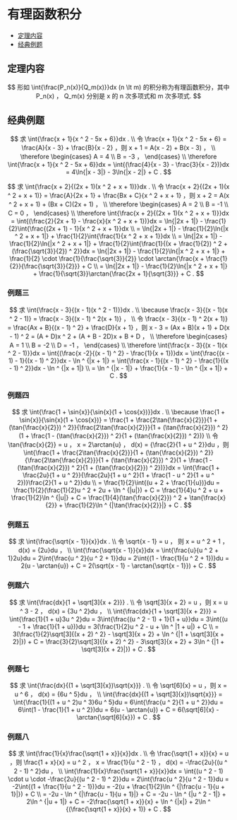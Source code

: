 # 有理函数积分

* [定理内容](#定理内容)
* [经典例题](#经典例题)


## 定理内容

$$
形如 \int{\frac{P_n(x)}{Q_m(x)}}dx (n \lt m) 的积分称为有理函数积分，其中 P_n(x) ， Q_m(x) 分别是 x 的 n 次多项式和 m 次多项式.
$$

## 经典例题

$$
求 \int{\frac{x + 1}{x ^ 2 - 5x + 6}}dx .
\\
令 \frac{x + 1}{x ^ 2 - 5x + 6} = \frac{A}{x - 3} + \frac{B}{x - 2} ，则 x + 1 = A(x - 2) + B(x - 3) ，
\\
\therefore 
\begin{cases}
A = 4 \\
B = -3 ，
\end{cases}
\\
\therefore \int{\frac{x + 1}{x ^ 2 - 5x + 6}}dx = \int{(\frac{4}{x - 3} - \frac{3}{x - 2})}dx = 4\ln{|x - 3|} - 3\ln{|x - 2|} + C .
$$

$$
求 \int{\frac{x + 2}{(2x + 1)(x ^ 2 + x + 1)}}dx .
\\
令 \frac{x + 2}{(2x + 1)(x ^ 2 + x + 1)} = \frac{A}{2x + 1} + \frac{Bx + C}{x ^ 2 + x + 1} ，则 x + 2 = A(x ^ 2 + x + 1) + (Bx + C)(2x + 1) ，
\\
\therefore
\begin{cases}
A = 2 \\
B = -1 \\
C = 0 ，
\end{cases}
\\
\therefore \int{\frac{x + 2}{(2x + 1)(x ^ 2 + x + 1)}}dx = \int{(\frac{2}{2x + 1} - \frac{x}{x ^ 2 + x + 1})}dx = \ln{|2x + 1|} - \frac{1}{2}\int{\frac{(2x + 1) - 1}{x ^ 2 + x + 1}}dx
\\
= \ln{|2x + 1|} - \frac{1}{2}\ln{|x ^ 2 + x + 1|} + \frac{1}{2}\int{\frac{1}{x ^ 2 + x + 1}}dx
\\
= \ln{|2x + 1|} - \frac{1}{2}\ln{|x ^ 2 + x + 1|} + \frac{1}{2}\int{\frac{1}{(x + \frac{1}{2}) ^ 2 + (\frac{\sqrt{3}}{2}) ^ 2}}dx = \ln{|2x + 1|} - \frac{1}{2}\ln{|x ^ 2 + x + 1|} + \frac{1}{2} \cdot \frac{1}{\frac{\sqrt{3}}{2}} \cdot \arctan{\frac{x + \frac{1}{2}}{\frac{\sqrt{3}}{2}}} + C
\\
= \ln{|2x + 1|} - \frac{1}{2}\ln{|x ^ 2 + x + 1|} + \frac{1}{\sqrt{3}}\arctan{\frac{2x + 1}{\sqrt{3}}} + C .
$$

### 例题三

$$
求 \int{\frac{x - 3}{(x - 1)(x ^ 2 - 1)}}dx .
\\
\because \frac{x - 3}{(x - 1)(x ^ 2 - 1)} = \frac{x - 3}{(x - 1) ^ 2(x + 1)} ，
\\
令 \frac{x - 3}{(x - 1) ^ 2(x + 1)} = \frac{Ax + B}{(x - 1) ^ 2} + \frac{D}{x + 1} ，则 x - 3 = (Ax + B)(x + 1) + D(x - 1) ^ 2 = (A + D)x ^ 2 + (A + B - 2D)x + B + D ，
\\
\therefore
\begin{cases}
A = 1 \\
B = -2 \\
D = -1 ，
\end{cases}
\\
\therefore \int{\frac{x - 3}{(x - 1)(x ^ 2 - 1)}}dx = \int{(\frac{x -2}{(x - 1) ^ 2} - \frac{1}{x + 1})}dx = \int{\frac{(x - 1) - 1}{(x - 1) ^ 2}}dx - \ln ^ {|x + 1|} = \int{\frac{x - 1}{(x - 1) ^ 2} - \frac{1}{(x - 1) ^ 2}}dx - \ln ^ {|x + 1|}
\\
= \ln ^ {|x - 1|} + \frac{1}{x - 1} - \ln ^ {|x + 1|} + C .
$$

### 例题四

$$
求 \int{\frac{1 + \sin{x}}{\sin{x}(1 + \cos{x})}}dx .
\\
\because \frac{1 + \sin{x}}{\sin{x}(1 + \cos{x})} = \frac{1 + \frac{2\tan{\frac{x}{2}}}{1 + (\tan{\frac{x}{2}}) ^ 2}}{\frac{2\tan{\frac{x}{2}}}{1 + (\tan{\frac{x}{2}}) ^ 2}(1 + \frac{1 - (\tan{\frac{x}{2}}) ^ 2}{1 + (\tan{\frac{x}{2}}) ^ 2})}
\\
令 \tan{\frac{x}{2}} = u ， x = 2\arctan{u} ， d(x) = {\frac{2}{1 + u ^ 2}}du ，则 \int{\frac{1 + \frac{2\tan{\frac{x}{2}}}{1 + (\tan{\frac{x}{2}}) ^ 2}}{\frac{2\tan{\frac{x}{2}}}{1 + (\tan{\frac{x}{2}}) ^ 2}(1 + \frac{1 - (\tan{\frac{x}{2}}) ^ 2}{1 + (\tan{\frac{x}{2}}) ^ 2})}}dx = \int{\frac{1 + \frac{2u}{1 + u ^ 2}}{\frac{2u}{1 + u ^ 2}(1 + \frac{1 - u ^ 2}{1 + u ^ 2})}\frac{2}{1 + u ^ 2}}du
\\
= \frac{1}{2}\int{(u + 2 + \frac{1}{u})}du = \frac{1}{2}(\frac{1}{2}u ^ 2 + 2u + \ln ^ {|u|}) + C = \frac{1}{4}u ^ 2 + u + \frac{1}{2}\ln ^ {|u|} + C = \frac{1}{4}(\tan{\frac{x}{2}}) ^ 2 + \tan{\frac{x}{2}} + \frac{1}{2}\ln ^ {|\tan{\frac{x}{2}}|} + C .
$$

### 例题五

$$
求 \int{\frac{\sqrt{x - 1}}{x}}dx .
\\
令 \sqrt{x - 1} = u ， 则 x = u ^ 2 + 1 ， d(x) = {2u}du ，
\\
\int{\frac{\sqrt{x - 1}}{x}}dx = \int{\frac{u}{u ^ 2 + 1}2u}du = 2\int{\frac{u ^ 2}{u ^ 2 + 1}}du = 2\int{(1 - \frac{1}{u ^ 2 + 1})}du = 2(u - \arctan{u}) + C = 2(\sqrt{x - 1} - \arctan{\sqrt{x - 1}}) + C .
$$

### 例题六

$$
求 \int{\frac{dx}{1 + \sqrt[3]{x + 2}}} .
\\
令 \sqrt[3]{x + 2} = u ，则 x = u ^ 3 - 2 ， d(x) = {3u ^ 2}du ，
\\
\int{\frac{dx}{1 + \sqrt[3]{x + 2}}} = \int{\frac{1}{1 + u}3u ^ 2}du = 3\int{\frac{(u ^ 2 - 1) + 1}{1 + u}}du = 3\int{(u - 1 + \frac{1}{1 + u})}du = 3(\frac{1}{2}u ^ 2 - u + \ln ^ |1 + u|) + C
\\
= 3(\frac{1}{2}\sqrt[3]{(x + 2) ^ 2} - \sqrt[3]{x + 2} + \ln ^ {|1 + \sqrt[3]{x + 2}|}) + C = \frac{3}{2}\sqrt[3]{(x + 2) ^ 2} - 3\sqrt[3]{x + 2} + 3\ln ^ {|1 + \sqrt[3]{x + 2}|}) + C .
$$

### 例题七

$$
求 \int{\frac{dx}{(1 + \sqrt[3]{x})\sqrt{x}}} .
\\
令 \sqrt[6]{x} = u ，则 x = u ^ 6 ， d(x) = {6u ^ 5}du ，
\\
\int{\frac{dx}{(1 + \sqrt[3]{x})\sqrt{x}}} = \int{\frac{1}{(1 + u ^ 2)u ^ 3}6u ^ 5}du = 6\int{\frac{u ^ 2}{1 + u ^ 2}}du = 6\int(1 - \frac{1}{1 + u ^ 2})du = 6(u - \arctan{u}) + C = 6(\sqrt[6]{x} - \arctan{\sqrt[6]{x}}) + C .
$$

### 例题八

$$
求 \int{\frac{1}{x}\frac{\sqrt{1 + x}}{x}}dx .
\\
令 \frac{\sqrt{1 + x}}{x} = u ，则 \frac{1 + x}{x} = u ^ 2 ， x = \frac{1}{u ^ 2 - 1} ， d(x) = -\frac{2u}{(u ^ 2 - 1) ^ 2}du ，
\\
\int{\frac{1}{x}\frac{\sqrt{1 + x}}{x}}dx = \int{(u ^ 2 - 1) \cdot u \cdot -\frac{2u}{(u ^ 2 - 1) ^ 2}}du = 2\int{\frac{u ^ 2}{u ^ 2 - 1}}du = -2\int{(1 + \frac{1}{u ^ 2 - 1})}du = -2(u + \frac{1}{2}\ln ^ {|\frac{u - 1}{u + 1}|}) + C
\\
= -2u - \ln ^ {|\frac{u - 1}{u + 1}|} + C = -2u - \ln ^ {|u ^ 2 - 1|} + 2\ln ^ {|u + 1|} + C = -2\frac{\sqrt{1 + x}}{x} + \ln ^ {|x|} + 2\ln ^ {(\frac{\sqrt{1 + x}}{x} + 1)} + C .
$$



